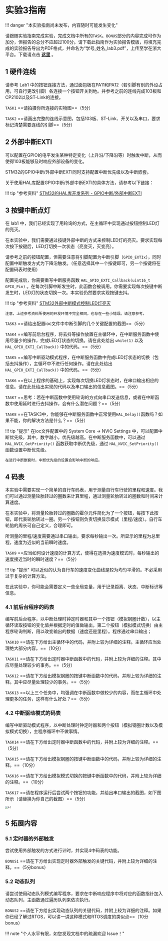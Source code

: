 # 实验3指南

!!! danger "本实验指南尚未发布，内容随时可能发生变化"

请跟随实验指南完成实验，完成文档中所有的`TASK`。`BONUS`部分的内容完成可作为加分，但报告的总分不应超过100分。请下载此指南作为实验报告模版，将填充完成的实验报告导出为PDF格式，并命名为“学号_姓名_lab3.pdf”，上传至学在浙大平台。下载请点击 **<u>[这里](../download.md)</u>** 。

## 1 硬件连线

请参考 Lab1 中的按钮连接方法，通过面包板在PA11和PA12（若引脚有别的外设占用，可自行更改引脚）各连接一个按钮开关到地。并参考之前的连线完成103板和CP2102以及ST-Link的连接。

`TASK1` ==请拍摄你所连接的实物图==（5分）

`TASK2` ==请画出完整的连线示意图，包括103板、ST-Link、开关以及串口，要求标记清楚需要连线的引脚==（5分）

## 2 外部中断EXTI

可以配置在GPIO的电平发生某种特定变化（上升沿/下降沿等）时触发中断，从而使得103板能够及时响应外部设备的变化。

STM32的GPIO中断/外部中断EXTI同时支持配置中断优先级以及中断嵌套。

关于使用HAL库配置GPIO中断/外部中断EXTI的具体方法，请参考以下链接：

!!! tip "参考资料"
    [STM32的HAL库开发系列 - GPIO中断/外部中断EXTI](https://developer.aliyun.com/article/1141153)

## 3 按键中断点灯

在 lab1 中，我们已经实现了用轮询的方式，在主循环中实现通过按钮控制LED灯的亮灭。

在本实验中，我们需要通过按键外部中断的方式来控制LED灯的亮灭。要求实现每次按下按键后，LED灯切换一次状态（亮变灭，灭变亮）。

请参考之前的按钮配置，但需要注意将引脚配置为中断引脚（`GPIO_EXTIx`），同时配置中断触发方式为下降沿触发。（任意选择其中一个按键即可，另一个按键将在配置码表时使用）

配置完成后，你需要重写中断服务函数 `HAL_GPIO_EXTI_Callback(uint16_t GPIO_Pin)`  。在每次引脚中断发生时，此函数会被调用。你需要实现每次按键中断发生时，LED灯的状态切换一次。本实验仍然要求实现按键去抖。

!!! tip "参考资料"
    [STM32外部中断模式控制LED灯亮灭](https://blog.csdn.net/qq_55894922/article/details/127416027)

    注意，上述参考资料所使用的开发环境不完全相同，也存在一些小错误。请注意参考。

`TASK3` ==请给出配置ioc文件中中断引脚的几个关键配置的截图==（5分）

`TASK4` ==编写前后台程序，将去抖等操作放置在主循环中，在中断服务函数中使用尽量少的操作，完成LED灯状态的切换。请在此处给出 `while(1)` 以及 `HAL_GPIO_EXTI_Callback()` 中的代码。==（5分）

`TASK5` ==编写中断驱动模式程序，在中断服务函数中完成LED灯状态的切换（包括去抖操作），主循环中不进行任何操作。请在此处给出 `HAL_GPIO_EXTI_Callback()` 中的代码。==（5分）

`TASK6` ==在以上程序的基础上，实现每次切换LED灯状态时，在串口输出相应的信息。请在此处给出实现的代码以及串口输出的信息截图。==（5分）

`TASK7` ==思考：若在中断函数中使用轮询的方式向串口发送信息，或者在中断函数中使用延时进行去抖操作，会有什么潜在问题？==（5分）

`TASK8` ==在TASK3中，你能够在中断服务函数中正常使用`HAL_Delay()`函数吗？如果不能，你的解决方法是什么？==（5分） 

!!! tip "提示"
    在ioc文件配置中的 System Core -> NVIC Settings 中，可以配置中断优先级，其中，数字越小，优先级越高。在中断服务函数中，可以通过 `HAL_NVIC_GetPriority()` 函数获取中断优先级，通过 `HAL_NVIC_SetPriority()` 函数设置中断优先级。

    在进行中断嵌套时，中断优先级的设置会影响中断的响应。

## 4 码表

本实验中需要实现一个简单的自行车码表，用于测量自行车行驶的里程和速度。我们可以通过测量轮胎转过的圈数来计算里程，通过测量轮胎转过的圈数和时间来计算速度。

在本实验中，将测量轮胎转过的圈数的霍尔元件简化为了一个按钮，每按下此按钮，即代表轮胎转过一圈。另一个按钮则负责切换显示模式（里程/速度）。自行车轮胎的周长可自己定义，合理即可。

所测量的里程/速度需要通过串口输出，要求每秒输出一次。所显示的里程为总里程，速度为近似的当前瞬时速度。

`TASK9` ==应当如何设计速度的计算方式，使得在选择为速度模式时，每秒输出的速度接近当时的瞬时速度？==（5分）

!!! tip "提示"
    可以近似的认为自行车的速度变化曲线是较为均匀平滑的。不必采用过于复杂的计算方法。

在此实验中，你可能会需要定义一些全局变量，用于记录距离、状态、中断标识等信息。

### 4.1 前后台程序的码表

编写前后台程序，以中断处理时钟定时器和其中一个按钮（模拟钢圈计数），以主循环读取按钮的变化值并根据定时的值做输出，第二个按钮（模拟模式切换）由主程序轮询判断，用以改变输出的数据（速度还是里程）。程序通过串口输出；

`TASK10` ==请在下方给出主循环中的代码，并附上较为详细的注释。主循环应当处理绝大部分内容。==（10分）

`TASK11` ==请在下方给出定时器中断函数中的代码，并附上较为详细的注释。其中应尽量处理较少的事务。==（5分）

`TASK12` ==请在下方给出模拟钢圈的按键中断函数中的代码，并附上较为详细的注释。其中应尽量处理较少的事务。==（5分）

`TASK13` ==以上三个任务中，均强调在中断函数中做较少的内容，而在主循环中处理更多的任务，这样有什么好处？==（5分）

### 4.2 中断驱动模式的码表

编写中断驱动模式程序，以中断处理时钟定时器和两个按钮（模拟钢圈计数以及模拟模式切换），主程序循环中不做事情。

`TASK14` ==请在下方给出定时器中断函数中的代码，并附上较为详细的注释。==（5分）

`TASK15` ==请在下方给出模拟钢圈的按键中断函数中的代码，并附上较为详细的注释。==（10分）

`TASK16` ==请在下方给出模拟模式切换的按键中断函数中的代码，并附上较为详细的注释。==（10分）

`TASK17` ==请在程序运行后尝试两个按钮的功能，并给出串口输出的截图，如下图所示（请替换为你自己的截图）==（5分）

<img src="../img/4-1.png" alt="4-1" style="zoom:50%;" />

## 5 拓展内容

### 5.1 定时器的外部触发

尝试使用外部触发的方式进行计时，并实现4中码表的功能。

`BONUS1` ==请在下方给出实现定时器外部触发的关键代码，并附上较为详细的注释。==（5分bonus）

### 5.2 动态队列

请尝试使用动态队列模式编写程序，要求在中断响应程序中将对应的函数指针加入动态队列，主函数通过遍历队列来依次执行。

`BONUS2` ==请在下方给出实现动态队列的关键代码，并附上较为详细的注释。如果你已经了解过RTOS，可以讲一讲这种模式和RTOS调度的类似点==（10分bonus）

!!! note "个人水平有限，如您发现文档中的疏漏欢迎 Issue！"
